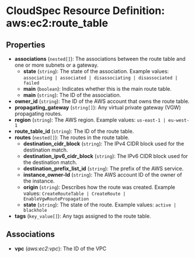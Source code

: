 # CloudSpec Resource Definition: aws:ec2:route_table


## Properties

* **associations**
(`nested[]`):
The associations between the route table and one or more subnets or a gateway.
    * **state**
(`string`):
The state of the association.
Example values: `associating | associated | disassociating | disassociated | failed`
    * **main**
(`boolean`):
Indicates whether this is the main route table.
    * **main**
(`string`):
The ID of the association.
* **owner_id**
(`string`):
The ID of the AWS account that owns the route table.
* **propagating_gateway**
(`string[]`):
Any virtual private gateway (VGW) propagating routes.
* **region**
(`string`):
The AWS region.
Example values: `us-east-1 | eu-west-1`
* **route_table_id**
(`string`):
The ID of the route table.
* **routes**
(`nested[]`):
The routes in the route table.
    * **destination_cidr_block**
(`string`):
The IPv4 CIDR block used for the destination match.
    * **destination_ipv6_cidr_block**
(`string`):
The IPv6 CIDR block used for the destination match.
    * **destination_prefix_list_id**
(`string`):
The prefix of the AWS service.
    * **instance_owner-Id**
(`string`):
The AWS account ID of the owner of the instance.
    * **origin**
(`string`):
Describes how the route was created.
Example values: `CreateRouteTable | CreateRoute | EnableVgwRoutePropagation`
    * **state**
(`string`):
The state of the route.
Example values: `active | blackhole`
* **tags**
(`key_value[]`):
Any tags assigned to the route table.

## Associations

* **vpc**
(*aws:ec2:vpc*):
The ID of the VPC
